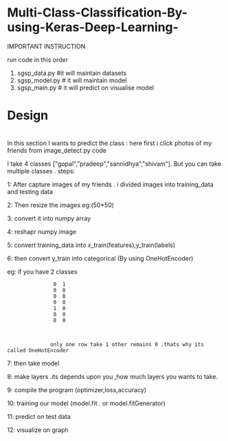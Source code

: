 # Multi-Class-Classification-By-using-Keras-Deep-Learning-

IMPORTANT INSTRUCTION

run code in this order
1. sgsp_data.py    #it will maintain datasets
2. sgsp_model.py   # it will maintain model
3. sgsp_main.py    # it will predict on visualise model

# Design
# 



In this section I wants to predict the class :
here first i click photos of my friends from image_detect.py code

I take 4 classes ["gopal","pradeep","sannidhya","shivam"]. But you can take multiple classes .
steps:

1: After capture images of my friends . i divided images into training_data and testing data


2: Then resize the images eg:(50*50)


3: convert it into numpy array


4: reshapr numpy image


5: convert training_data into x_train(features),y_train(labels)


6: then convert y_train into categorical (By using OneHotEncoder)


eg: if you have 2 classes 


                   0  1
                   0  0
                   0  0
                   0  0
                   1  0
                   0  0
                   0  0
                   
                  
                  
                  only one row take 1 other remains 0 .thats why its called OneHotEncoder



7: then  take model 


8: make layers .its depends upon you ,how much layers you wants to take.


9: compile the program (optimizer,loss,accuracy)


10: training our model (model.fit . or  model.fitGenerator)


11: predict on test data


12: visualize on graph

